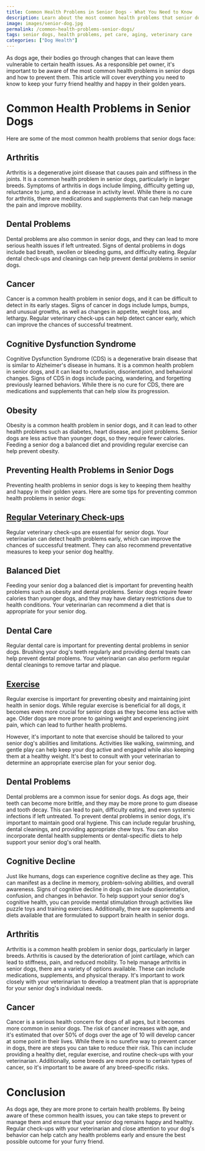 ```yaml
---
title: Common Health Problems in Senior Dogs - What You Need to Know
description: Learn about the most common health problems that senior dogs face and how to prevent them. Keep your furry friend healthy and happy in their golden years.
image: images/senior-dog.jpg
permalink: /common-health-problems-senior-dogs/
tags: senior dogs, health problems, pet care, aging, veterinary care
categories: ["Dog Health"]
---
```


As dogs age, their bodies go through changes that can leave them vulnerable to certain health issues. As a responsible pet owner, it's important to be aware of the most common health problems in senior dogs and how to prevent them. This article will cover everything you need to know to keep your furry friend healthy and happy in their golden years.

# Common Health Problems in Senior Dogs
Here are some of the most common health problems that senior dogs face:

## Arthritis
Arthritis is a degenerative joint disease that causes pain and stiffness in the joints. It is a common health problem in senior dogs, particularly in larger breeds. Symptoms of arthritis in dogs include limping, difficulty getting up, reluctance to jump, and a decrease in activity level. While there is no cure for arthritis, there are medications and supplements that can help manage the pain and improve mobility.

## Dental Problems
Dental problems are also common in senior dogs, and they can lead to more serious health issues if left untreated. Signs of dental problems in dogs include bad breath, swollen or bleeding gums, and difficulty eating. Regular dental check-ups and cleanings can help prevent dental problems in senior dogs.

## Cancer
Cancer is a common health problem in senior dogs, and it can be difficult to detect in its early stages. Signs of cancer in dogs include lumps, bumps, and unusual growths, as well as changes in appetite, weight loss, and lethargy. Regular veterinary check-ups can help detect cancer early, which can improve the chances of successful treatment.

## Cognitive Dysfunction Syndrome
Cognitive Dysfunction Syndrome (CDS) is a degenerative brain disease that is similar to Alzheimer's disease in humans. It is a common health problem in senior dogs, and it can lead to confusion, disorientation, and behavioral changes. Signs of CDS in dogs include pacing, wandering, and forgetting previously learned behaviors. While there is no cure for CDS, there are medications and supplements that can help slow its progression.

## Obesity
Obesity is a common health problem in senior dogs, and it can lead to other health problems such as diabetes, heart disease, and joint problems. Senior dogs are less active than younger dogs, so they require fewer calories. Feeding a senior dog a balanced diet and providing regular exercise can help prevent obesity.

## Preventing Health Problems in Senior Dogs
Preventing health problems in senior dogs is key to keeping them healthy and happy in their golden years. Here are some tips for preventing common health problems in senior dogs:

## [Regular Veterinary Check-ups](https://forpetswithlove.com/benefits-of-regular-vet-checkups-for-your-pet/)
Regular veterinary check-ups are essential for senior dogs. Your veterinarian can detect health problems early, which can improve the chances of successful treatment. They can also recommend preventative measures to keep your senior dog healthy.

## Balanced Diet
Feeding your senior dog a balanced diet is important for preventing health problems such as obesity and dental problems. Senior dogs require fewer calories than younger dogs, and they may have dietary restrictions due to health conditions. Your veterinarian can recommend a diet that is appropriate for your senior dog.

## Dental Care
Regular dental care is important for preventing dental problems in senior dogs. Brushing your dog's teeth regularly and providing dental treats can help prevent dental problems. Your veterinarian can also perform regular dental cleanings to remove tartar and plaque.

## [Exercise](https://forpetswithlove.com/train-dog-walk-leash/)
Regular exercise is important for preventing obesity and maintaining joint health in senior dogs. While regular exercise is beneficial for all dogs, it becomes even more crucial for senior dogs as they become less active with age. Older dogs are more prone to gaining weight and experiencing joint pain, which can lead to further health problems.

However, it's important to note that exercise should be tailored to your senior dog's abilities and limitations. Activities like walking, swimming, and gentle play can help keep your dog active and engaged while also keeping them at a healthy weight. It's best to consult with your veterinarian to determine an appropriate exercise plan for your senior dog.

## Dental Problems
Dental problems are a common issue for senior dogs. As dogs age, their teeth can become more brittle, and they may be more prone to gum disease and tooth decay. This can lead to pain, difficulty eating, and even systemic infections if left untreated.
To prevent dental problems in senior dogs, it's important to maintain good oral hygiene. This can include regular brushing, dental cleanings, and providing appropriate chew toys. You can also incorporate dental health supplements or dental-specific diets to help support your senior dog's oral health.

## Cognitive Decline
Just like humans, dogs can experience cognitive decline as they age. This can manifest as a decline in memory, problem-solving abilities, and overall awareness. Signs of cognitive decline in dogs can include disorientation, confusion, and changes in behavior.
To help support your senior dog's cognitive health, you can provide mental stimulation through activities like puzzle toys and training exercises. Additionally, there are supplements and diets available that are formulated to support brain health in senior dogs.

## Arthritis
Arthritis is a common health problem in senior dogs, particularly in larger breeds. Arthritis is caused by the deterioration of joint cartilage, which can lead to stiffness, pain, and reduced mobility.
To help manage arthritis in senior dogs, there are a variety of options available. These can include medications, supplements, and physical therapy. It's important to work closely with your veterinarian to develop a treatment plan that is appropriate for your senior dog's individual needs.

## Cancer
Cancer is a serious health concern for dogs of all ages, but it becomes more common in senior dogs. The risk of cancer increases with age, and it's estimated that over 50% of dogs over the age of 10 will develop cancer at some point in their lives.
While there is no surefire way to prevent cancer in dogs, there are steps you can take to reduce their risk. This can include providing a healthy diet, regular exercise, and routine check-ups with your veterinarian. Additionally, some breeds are more prone to certain types of cancer, so it's important to be aware of any breed-specific risks.

# Conclusion
As dogs age, they are more prone to certain health problems. By being aware of these common health issues, you can take steps to prevent or manage them and ensure that your senior dog remains happy and healthy. Regular check-ups with your veterinarian and close attention to your dog's behavior can help catch any health problems early and ensure the best possible outcome for your furry friend.
